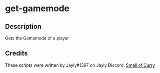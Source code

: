 # get-gamemode

## Description

Gets the Gamemode of a player

## Credits

These scripts were written by Jayly#1397 on Jayly Discord, [Smell of Curry](https://github.com/smell-of-curry)
